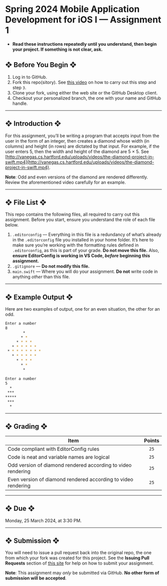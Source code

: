 # Spring 2024 Mobile Application Development for iOS I — Assignment 1

* **Read these instructions repeatedly until you understand, then begin your project. If something is not clear, ask.**

## ❖ Before You Begin ❖

1. Log in to GitHub.
2. Fork this repo(sitory). See [this video](http://code-warrior.github.io/tutorials/git/github/forking-and-cloning-at-the-github-web-site/) on how to carry out this step and step `3`.
3. Clone your fork, using either the web site or the GitHub Desktop client.
4. Checkout your personalized branch, the one with your name and GitHub handle.

---

## ❖ Introduction ❖

For this assignment, you’ll be writing a program that accepts input from the user in the form of an integer, then creates a diamond whose width (in columns) and height (in rows) are dictated by that input. For example, if the user enters 5, then the width and height of the diamond are 5 × 5. See [http://vanegas.cs.hartford.edu/uploads/videos/the-diamond-project-in-swift.mp4](http://vanegas.cs.hartford.edu/uploads/videos/the-diamond-project-in-swift.mp4).

**Note**: Odd and even versions of the diamond are rendered differently. Review the aforementioned video carefully for an example.

---

## ❖ File List ❖

This repo contains the following files, all required to carry out this assignment. Before you start, ensure you understand the role of each file below.

1. `.editorconfig` — Everything in this file is a redundancy of what’s already in the `.editorconfig` file you installed in your home folder. It’s here to make sure you’re working with the formatting rules defined in `.editorconfig`, as this is part of your grade. **Do not move this file.** Also, **ensure EditorConfig is working in VS Code, _before_ beginning this assignment.**
2. `.gitignore` — **Do not modify this file.**
3. `main.swift` — Where you will do your assignment. **Do not** write code in anything _other_ than this file.

---

## ❖ Example Output ❖

Here are two examples of output, one for an even situation, the other for an odd.

```bash
Enter a number
8
        *
       * *
     * * * *
   * * * * * *
 * * * * * * * *
   * * * * * *
     * * * *
       * *
        *
```

```bash
Enter a number
5
  *
 ***
*****
 ***
  *
```

---

## ❖ Grading ❖

| Item                                                          | Points  |
|---------------------------------------------------------------|:-------:|
| Code compliant with EditorConfig rules                        | `25`    |
| Code is neat and variable names are logical                   | `25`    |
| Odd version of diamond rendered according to video rendering  | `25`    |
| Even version of diamond rendered according to video rendering | `25`    |

---

## ❖ Due ❖

Monday, 25 March 2024, at 3:30 PM.

---

## ❖ Submission ❖

You will need to issue a pull request back into the original repo, the one from which your fork was created for this project. See the **Issuing Pull Requests** section of [this site](http://code-warrior.github.io/tutorials/git/github/index.html) for help on how to submit your assignment.

**Note**: This assignment may _only_ be submitted via GitHub. **No other form of submission will be accepted**.
